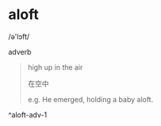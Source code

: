 # aloft

/ə'lɔft/

adverb

>high up in the air
>
>在空中
>
>e.g. He emerged, holding a baby aloft.

^aloft-adv-1